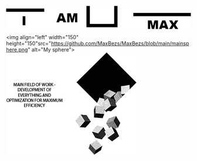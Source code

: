 <img align="center" src="https://github.com/MaxBezs/MaxBezs/blob/main/headmain.png" alt="I AM MAX">

<img align="left" width="150" height="150"src="https://github.com/MaxBezs/MaxBezs/blob/main/mainsphere.png" alt="My sphere">
<img src="https://github.com/MaxBezs/MaxBezs/blob/main/mainidea.png" alt="The main Ideas">

